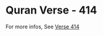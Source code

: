 # Quran Verse - 414 

For more infos, See [Verse 414](https://www.quranbookk.com/quran/search?q=414)
